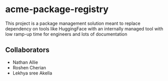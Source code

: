 # acme-package-registry
This project is a package management solution meant to replace dependency on tools like HuggingFace with an internally managed tool with low ramp-up time for engineers and lots of documentation

## Collaborators

* Nathan Allie
* Roshen Cherian
* Lekhya sree Akella
